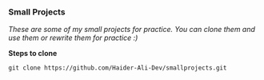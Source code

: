 ### Small Projects


*These are some of my small projects for practice. You can clone them and use them or rewrite them for practice :)*


**Steps to clone**

```shell
git clone https://github.com/Haider-Ali-Dev/smallprojects.git
```
